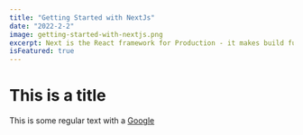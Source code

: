 ```yaml
---
title: "Getting Started with NextJs"
date: "2022-2-2"
image: getting-started-with-nextjs.png
excerpt: Next is the React framework for Production - it makes build fullstack React apps and sites a breeze and ships with built-in SSR
isFeatured: true
---
```


# This is a title

This is some regular text with a [Google](http://google.com)
